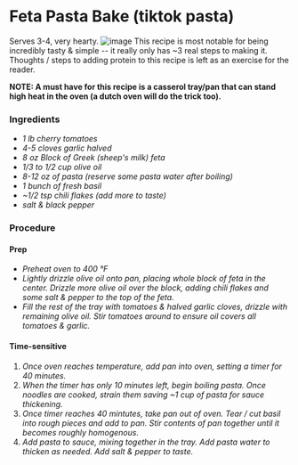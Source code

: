 # Feta Pasta Bake (tiktok pasta)
Serves 3-4, very hearty.
![image](https://github.com/zbwrm/recipe-book/assets/45553575/b66927c5-3c01-4ce4-918d-637e9b6e240e)
This recipe is most notable for being incredibly tasty & simple -- it really only has ~3 real steps to making it. 
Thoughts / steps to adding protein to this recipe is left as an exercise for the reader. 

**NOTE: A must have for this recipe is a casserol tray/pan that can stand high heat in the oven (a dutch oven will do the trick too).**
### Ingredients

- *1 lb cherry tomatoes*
- *4-5 cloves garlic halved*
- *8 oz Block of Greek (sheep's milk) feta*
- *1/3 to 1/2 cup olive oil*
- *8-12 oz of pasta (reserve some pasta water after boiling)*
- *1 bunch of fresh basil*
- *~1/2 tsp chili flakes (add more to taste)*
- *salt & black pepper* 

### Procedure
#### Prep

- *Preheat oven to 400 &deg;F*
- *Lightly drizzle olive oil onto pan, placing whole block of feta in the center. Drizzle more olive oil over the block, adding chili flakes and some salt & pepper to the top of the feta.*
- *Fill the rest of the tray with tomatoes & halved garlic cloves, drizzle with remaining olive oil. Stir tomatoes around to ensure oil covers all tomatoes & garlic.*

#### Time-sensitive

1. *Once oven reaches temperature, add pan into oven, setting a timer for 40 minutes.*
2. *When the timer has only 10 minutes left, begin boiling pasta. Once noodles are cooked, strain them saving ~1 cup of pasta for sauce thickening.*
3. *Once timer reaches 40 mintutes, take pan out of oven. Tear / cut basil into rough pieces and add to pan. Stir contents of pan together until it becomes roughly homogenous.*
4. *Add pasta to sauce, mixing together in the tray. Add pasta water to thicken as needed. Add salt & pepper to taste.*

